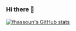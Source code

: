 ### Hi there 👋


[![fhassoun's GitHub stats](https://github-readme-stats.vercel.app/api?username=fhassoun)](https://github.com/fhassoun/)
<!--
**fhassoun/fhassoun** is a ✨ _special_ ✨ repository because its `README.md` (this file) appears on your GitHub profile.

Here are some ideas to get you started:

- 🔭 I’m currently working on ...
- 🌱 I’m currently learning ...
- 👯 I’m looking to collaborate on ...
- 🤔 I’m looking for help with ...
- 💬 Ask me about ...
- 📫 How to reach me: ...
- 😄 Pronouns: ...
- ⚡ Fun fact: ...
-->
